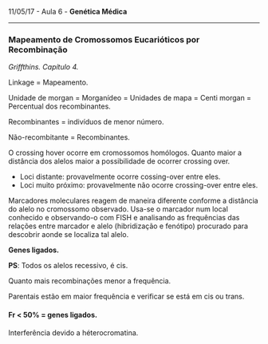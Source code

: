 11/05/17 - Aula 6 - **Genética Médica**

---

### Mapeamento de Cromossomos Eucarióticos por Recombinação

_Griffthins. Capítulo 4._

Linkage = Mapeamento.

Unidade de morgan = Morganídeo = Unidades de mapa = Centi morgan = Percentual dos recombinantes.

Recombinantes = indivíduos de menor número.

Não-recombitante = Recombinantes.

O crossing hover ocorre em cromossomos homólogos. Quanto maior a distância dos alelos maior a possibilidade de ocorrer crossing over.

* Loci distante: provavelmente ocorre cossing-over entre eles.
* Loci muito próximo: provavelmente não ocorre crossing-over entre eles.

Marcadores moleculares reagem de maneira diferente conforme a distância do alelo no cromossomo observado. Usa-se o marcador num local conhecido e observando-o com FISH e analisando as frequências das relações entre marcador e alelo \(hibridização e fenótipo\) procurado para descobrir aonde se localiza tal alelo.

**Genes ligados.**

**PS**: Todos os alelos recessivo, é cis.

Quanto mais recombinações menor a frequência.

Parentais estão em maior frequência e verificar se está em cis ou trans.

#### Fr &lt; 50% = genes ligados.

Interferência devido a héterocromatina.



